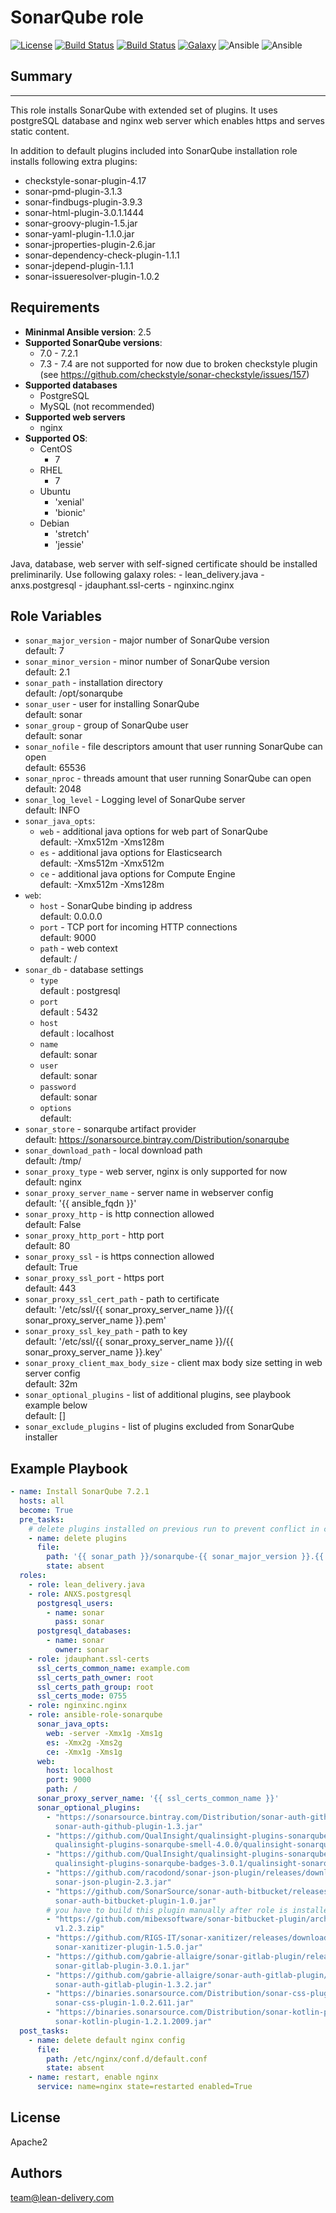 SonarQube role
=========
[![License](https://img.shields.io/badge/license-Apache-green.svg?style=flat)](https://raw.githubusercontent.com/lean-delivery/ansible-role-sonarqube/master/LICENSE)
[![Build Status](https://travis-ci.org/lean-delivery/ansible-role-sonarqube.svg?branch=master)](https://travis-ci.org/lean-delivery/ansible-role-sonarqube)
[![Build Status](https://gitlab.com/lean-delivery/ansible-role-sonarqube/badges/master/build.svg)](https://gitlab.com/lean-delivery/ansible-role-sonarqube/pipelines)
[![Galaxy](https://img.shields.io/badge/galaxy-lean__delivery.sonarqube-blue.svg)](https://galaxy.ansible.com/lean_delivery/sonarqube)
![Ansible](https://img.shields.io/ansible/role/d/29212.svg)
![Ansible](https://img.shields.io/badge/dynamic/json.svg?label=min_ansible_version&url=https%3A%2F%2Fgalaxy.ansible.com%2Fapi%2Fv1%2Froles%2F29212%2F&query=$.min_ansible_version)

## Summary
--------------

This role installs SonarQube with extended set of plugins. It uses postgreSQL database and nginx web server which enables https and serves static content.

In addition to default plugins included into SonarQube installation role installs following extra plugins:
  - checkstyle-sonar-plugin-4.17
  - sonar-pmd-plugin-3.1.3
  - sonar-findbugs-plugin-3.9.3
  - sonar-html-plugin-3.0.1.1444
  - sonar-groovy-plugin-1.5.jar
  - sonar-yaml-plugin-1.1.0.jar
  - sonar-jproperties-plugin-2.6.jar
  - sonar-dependency-check-plugin-1.1.1
  - sonar-jdepend-plugin-1.1.1
  - sonar-issueresolver-plugin-1.0.2

Requirements
--------------

 - **Mininmal Ansible version**: 2.5
 - **Supported SonarQube versions**:
   - 7.0 - 7.2.1
   - 7.3 - 7.4 are not supported for now due to broken checkstyle plugin (see https://github.com/checkstyle/sonar-checkstyle/issues/157)
 - **Supported databases**
   - PostgreSQL
   - MySQL (not recommended)
 - **Supported web servers**
   - nginx 
 - **Supported OS**:
   - CentOS
     - 7
   - RHEL
     - 7
   - Ubuntu
      - 'xenial'
      - 'bionic'
   - Debian
      - 'stretch'
      - 'jessie'

Java, database, web server with self-signed certificate should be installed preliminarily. Use following galaxy roles:
    - lean_delivery.java
    - anxs.postgresql
    - jdauphant.ssl-certs
    - nginxinc.nginx


Role Variables
--------------

  - `sonar_major_version` - major number of SonarQube version\
    default: 7
  - `sonar_minor_version` - minor number of SonarQube version\
    default: 2.1
  - `sonar_path` - installation directory\
    default: /opt/sonarqube
  - `sonar_user` - user for installing SonarQube\
    default: sonar
  - `sonar_group` - group of SonarQube user\
    default: sonar
  - `sonar_nofile` - file descriptors amount that user running SonarQube can open\
    default: 65536
  - `sonar_nproc` - threads amount that user running SonarQube can open\
    default: 2048
  - `sonar_log_level` - Logging level of SonarQube server\
    default: INFO
  - `sonar_java_opts`:
      - `web` - additional java options for web part of SonarQube\
        default: -Xmx512m -Xms128m
      - `es` - additional java options for Elasticsearch\
        default: -Xms512m -Xmx512m
      - `ce` - additional java options for Compute Engine\
        default: -Xmx512m -Xms128m
  - `web`:
      - `host` - SonarQube binding ip address\
        default: 0.0.0.0
      - `port` - TCP port for incoming HTTP connections\
        default: 9000
      - `path` - web context\
        default: /
  - `sonar_db` - database settings
      - `type`\
        default : postgresql
      - `port`\
        default : 5432
      - `host`\
        default : localhost
      - `name`\
        default: sonar
      - `user`\
        default: sonar
      - `password`\
        default: sonar
      - `options`\
        default:
  - `sonar_store` - sonarqube artifact provider\
    default: https://sonarsource.bintray.com/Distribution/sonarqube
  - `sonar_download_path` - local download path\
    default: /tmp/
  - `sonar_proxy_type` - web server, nginx is only supported for now\
    default: nginx
  - `sonar_proxy_server_name` - server name in webserver config\
    default: '{{ ansible_fqdn }}'
  - `sonar_proxy_http` - is http connection allowed\
    default: False
  - `sonar_proxy_http_port` - http port\
    default: 80
  - `sonar_proxy_ssl` - is https connection allowed\
    default: True
  - `sonar_proxy_ssl_port` - https port\
    default: 443
  - `sonar_proxy_ssl_cert_path` - path to certificate\
    default: '/etc/ssl/{{ sonar_proxy_server_name }}/{{ sonar_proxy_server_name }}.pem'
  - `sonar_proxy_ssl_key_path` - path to key\
    default: '/etc/ssl/{{ sonar_proxy_server_name }}/{{ sonar_proxy_server_name }}.key'
  - `sonar_proxy_client_max_body_size` - client max body size setting in web server config\
    default: 32m
  - `sonar_optional_plugins` - list of additional plugins, see playbook example below\
    default: []
  - `sonar_exclude_plugins` - list of plugins excluded from SonarQube installer

Example Playbook
----------------
```yaml
- name: Install SonarQube 7.2.1
  hosts: all
  become: True
  pre_tasks:
    # delete plugins installed on previous run to prevent conflict in case if any plugin is updated
    - name: delete plugins
      file:
        path: '{{ sonar_path }}/sonarqube-{{ sonar_major_version }}.{{ sonar_minor_version }}/extensions/plugins'
        state: absent      
  roles:
    - role: lean_delivery.java
    - role: ANXS.postgresql
      postgresql_users:
        - name: sonar
          pass: sonar
      postgresql_databases:
        - name: sonar
          owner: sonar
    - role: jdauphant.ssl-certs
      ssl_certs_common_name: example.com
      ssl_certs_path_owner: root
      ssl_certs_path_group: root
      ssl_certs_mode: 0755
    - role: nginxinc.nginx
    - role: ansible-role-sonarqube
      sonar_java_opts:
        web: -server -Xmx1g -Xms1g
        es: -Xmx2g -Xms2g 
        ce: -Xmx1g -Xms1g
      web:
        host: localhost
        port: 9000
        path: / 
      sonar_proxy_server_name: '{{ ssl_certs_common_name }}'
      sonar_optional_plugins:
        - "https://sonarsource.bintray.com/Distribution/sonar-auth-github-plugin/\
          sonar-auth-github-plugin-1.3.jar"
        - "https://github.com/QualInsight/qualinsight-plugins-sonarqube-smell/releases/download/\
          qualinsight-plugins-sonarqube-smell-4.0.0/qualinsight-sonarqube-smell-plugin-4.0.0.jar"
        - "https://github.com/QualInsight/qualinsight-plugins-sonarqube-badges/releases/download/\
          qualinsight-plugins-sonarqube-badges-3.0.1/qualinsight-sonarqube-badges-3.0.1.jar"
        - "https://github.com/racodond/sonar-json-plugin/releases/download/2.3/\
          sonar-json-plugin-2.3.jar"
        - "https://github.com/SonarSource/sonar-auth-bitbucket/releases/download/1.0/\
          sonar-auth-bitbucket-plugin-1.0.jar"
        # you have to build this plugin manually after role is installed, use "mvn clean install" command
        - "https://github.com/mibexsoftware/sonar-bitbucket-plugin/archive/\
          v1.2.3.zip"
        - "https://github.com/RIGS-IT/sonar-xanitizer/releases/download/1.5.0/\
          sonar-xanitizer-plugin-1.5.0.jar"
        - "https://github.com/gabrie-allaigre/sonar-gitlab-plugin/releases/download/3.0.1/\
          sonar-gitlab-plugin-3.0.1.jar"
        - "https://github.com/gabrie-allaigre/sonar-auth-gitlab-plugin/releases/download/1.3.2/\
          sonar-auth-gitlab-plugin-1.3.2.jar"
        - "https://binaries.sonarsource.com/Distribution/sonar-css-plugin/\
          sonar-css-plugin-1.0.2.611.jar"
        - "https://binaries.sonarsource.com/Distribution/sonar-kotlin-plugin/\
          sonar-kotlin-plugin-1.2.1.2009.jar"
  post_tasks:
    - name: delete default nginx config
      file:
        path: /etc/nginx/conf.d/default.conf
        state: absent
    - name: restart, enable nginx
      service: name=nginx state=restarted enabled=True
```

## License

Apache2

## Authors

team@lean-delivery.com
